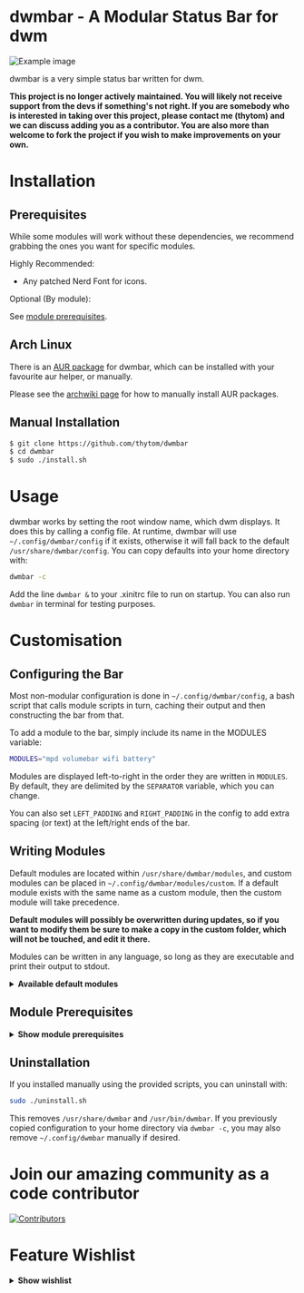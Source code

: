 dwmbar - A Modular Status Bar for dwm
=====================================
![Example image](res/example.png)

dwmbar is a very simple status bar written for dwm.

**This project is no longer actively maintained. You will likely not receive support from the devs if something's not right. If you are somebody who is interested in taking over this project, please contact me (thytom) and we can discuss adding you as a contributor. You are also more than welcome to fork the project if you wish to make improvements on your own.**

# Installation

## Prerequisites

While some modules will work without these dependencies, we recommend grabbing
the ones you want for specific modules.

Highly Recommended:
* Any patched Nerd Font for icons.

Optional (By module):

See [module prerequisites](#module-prerequisites).


## Arch Linux

There is an [AUR package](https://aur.archlinux.org/packages/dwmbar-git) for
dwmbar, which can be installed with your favourite aur helper, or manually.

Please see the [archwiki
page](https://wiki.archlinux.org/index.php/Arch_User_Repository#Installing_packages)
for how to manually install AUR packages.

## Manual Installation

```bash
$ git clone https://github.com/thytom/dwmbar
$ cd dwmbar
$ sudo ./install.sh
```
# Usage

dwmbar works by setting the root window name, which dwm displays. It does this
by calling a config file. At runtime, dwmbar will use `~/.config/dwmbar/config` if it
exists, otherwise it will fall back to the default `/usr/share/dwmbar/config`.
You can copy defaults into your home directory with:

```bash
dwmbar -c
```

Add the line `dwmbar &` to your .xinitrc file to run on startup. You can also
run `dwmbar` in terminal for testing purposes.

# Customisation

## Configuring the Bar

Most non-modular configuration is done in `~/.config/dwmbar/config`, a bash
script that calls module scripts in turn, caching their output and then
constructing the bar from that.

To add a module to the bar, simply include its name in the MODULES variable:

```bash
MODULES="mpd volumebar wifi battery"
```

Modules are displayed left-to-right in the order they are written in `MODULES`.
By default, they are delimited by the `SEPARATOR` variable, which you can
change.

You can also set `LEFT_PADDING` and `RIGHT_PADDING` in the config to add
extra spacing (or text) at the left/right ends of the bar.

## Writing Modules

Default modules are located within `/usr/share/dwmbar/modules`, and custom
modules can be placed in `~/.config/dwmbar/modules/custom`. If a default module
exists with the same name as a custom module, then the custom module will take
precedence.

**Default modules will possibly be overwritten during updates, so if you want
to modify them be sure to make a copy in the custom folder, which will not be
touched, and edit it there.**

Modules can be written in any language, so long as they are executable and
print their output to stdout.

<details>
<summary><strong>Available default modules</strong></summary>

- archupdates		 - Gets the number of updates available <em>Arch Linux Only</em>
- backlight			 - Shows the brightness of the screen
- battery			 - Gets battery percentage
- bluetooth			 - Shows bluetooth status
- cpuload			 - Shows the CPU load in %
- date				 - Shows the calendar date
- daypercentage		 - Shows how far through the day you are, in %
- disksize			 - Shows the disk usage
- ethernet			 - Shows ethernet connection
- fanspeed           - Shows the rpm of your main fan
- hostname           - Shows your current user and hostname
- internet			 - Shows whether internet is available
- kernel             - Shows the kernel version
- localip            - Shows your local IP address
- mail				 - Shows how much mail you have
- mpd				 - Shows MPD status
- networkdowntraffic - Gets the download traffic in Kb/s
- networkuptraffic   - Gets the upload traffic in Kb/s
- publicip           - Shows your public IP address
- ram				 - Shows RAM usage
- redshift			 - Shows current screen temperature from Redshift
- sunmoon			 - Displays a sun or moon for time of day
- cputemp		 - Displays the temperature of the CPU
- time				 - Displays time
- todo				 - Prints the number of todos for the "t" todo manager
- tor				 - Prints if the tor service is enabled
- voidupdates        - Gets the number of updates available <em>Void Linux Only</em>
- volumebar			 - Displays a volume bar
- volume			 - Prints volume in %
- weather			 - Shows weather info
- wifi				 - Shows wifi connection

</details>

## Module Prerequisites  <a name="module-prerequisites"></a>

<details>
<summary><strong>Show module prerequisites</strong></summary>

 - archupdates
	- Arch Linux
	- yay
	- pacman-contrib
 - backlight
	- light
 - bluetooth
	- bluez
 - fanspeed
	- lm_sensors
 - mail
	- mutt/neomutt (We recommend [Luke Smith's Mutt-Wizard](https://github.com/LukeSmithxyz/mutt-wizard)) for configuration.
 - mpd
	- mpd
	- mpc
 - publicip
	- curl
 - redshift
	- redshift
 - sunmoon
	- redshift
 - temperature
	- lm_sensors
 - todo
	- [t todo manager](https://github.com/sjl/t)
 - tor
	- tor
 - voidupdates
	- xbps package manager
 - volume
	- PulseAudio or PipeWire
 - volumebar
	- PulseAudio or PipeWire
 - weather
	- curl
	- Internet connection
 - wifi
	- Wifi card

</details>

## Uninstallation

If you installed manually using the provided scripts, you can uninstall with:

```bash
sudo ./uninstall.sh
```

This removes `/usr/share/dwmbar` and `/usr/bin/dwmbar`. If you previously
copied configuration to your home directory via `dwmbar -c`, you may also
remove `~/.config/dwmbar` manually if desired.

# Join our amazing community as a code contributor

[![Contributors](https://contrib.rocks/image?repo=thytom/dwmbar&anon=0&columns=25&max=100&r=true)](https://github.com/thytom/dwmbar/graphs/contributors)

# Feature Wishlist

<details>
<summary><strong>Show wishlist</strong></summary>

- Paralellised Modules
	- Some modules are slower than others. Have modules set a DELAY variable;
		if they don't have one, use a default.
	- Modules are called and bar is updated when a module finishes, but an
		internal bar clock updates the clock at a specific delay.

</details>

